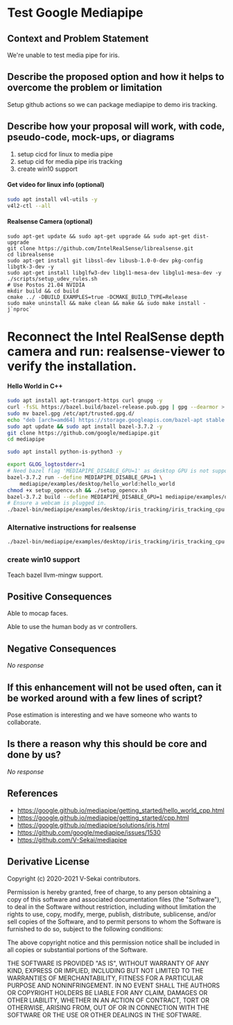 # Test Google Mediapipe

## Context and Problem Statement

We're unable to test media pipe for iris.

## Describe the proposed option and how it helps to overcome the problem or limitation

Setup github actions so we can package mediapipe to demo iris tracking.

## Describe how your proposal will work, with code, pseudo-code, mock-ups, or diagrams

1. setup cicd for linux to media pipe
2. setup cid for media pipe iris tracking
3. create win10 support

#### Get video for linux info (optional)

```bash
sudo apt install v4l-utils -y
v4l2-ctl --all
```

#### Realsense Camera (optional)
```
sudo apt-get update && sudo apt-get upgrade && sudo apt-get dist-upgrade
git clone https://github.com/IntelRealSense/librealsense.git
cd librealsense 
sudo apt-get install git libssl-dev libusb-1.0-0-dev pkg-config libgtk-3-dev -y
sudo apt-get install libglfw3-dev libgl1-mesa-dev libglu1-mesa-dev -y
./scripts/setup_udev_rules.sh
# Use Postos 21.04 NVIDIA
mkdir build && cd build
cmake ../ -DBUILD_EXAMPLES=true -DCMAKE_BUILD_TYPE=Release
sudo make uninstall && make clean && make && sudo make install -j`nproc`
```
# Reconnect the Intel RealSense depth camera and run: realsense-viewer to verify the installation.

#### Hello World in C++ 

```bash
sudo apt install apt-transport-https curl gnupg -y
curl -fsSL https://bazel.build/bazel-release.pub.gpg | gpg --dearmor > bazel.gpg
sudo mv bazel.gpg /etc/apt/trusted.gpg.d/
echo "deb [arch=amd64] https://storage.googleapis.com/bazel-apt stable jdk1.8" | sudo tee /etc/apt/sources.list.d/bazel.list
sudo apt update && sudo apt install bazel-3.7.2 -y
git clone https://github.com/google/mediapipe.git
cd mediapipe

sudo apt install python-is-python3 -y

export GLOG_logtostderr=1
# Need bazel flag 'MEDIAPIPE_DISABLE_GPU=1' as desktop GPU is not supported currently.
bazel-3.7.2 run --define MEDIAPIPE_DISABLE_GPU=1 \
    mediapipe/examples/desktop/hello_world:hello_world
chmod +x setup_opencv.sh && ./setup_opencv.sh
bazel-3.7.2 build --define MEDIAPIPE_DISABLE_GPU=1 mediapipe/examples/desktop/iris_tracking:iris_tracking_cpu
# Ensure a webcam is plugged in.
./bazel-bin/mediapipe/examples/desktop/iris_tracking/iris_tracking_cpu --calculator_graph_config_file=./mediapipe/graphs/iris_tracking/iris_tracking_cpu.pbtxt
```
### Alternative instructions for realsense

```bash
./bazel-bin/mediapipe/examples/desktop/iris_tracking/iris_tracking_cpu --calculator_graph_config_file=./mediapipe/graphs/iris_tracking/iris_tracking_cpu.pbtxt --input_video_path=/dev/video6
```

### create win10 support

Teach bazel llvm-mingw support.

## Positive Consequences <!-- optional -->

Able to mocap faces.

Able to use the human body as vr controllers.

## Negative Consequences <!-- optional -->

_No response_

## If this enhancement will not be used often, can it be worked around with a few lines of script?

Pose estimation is interesting and we have someone who wants to collaborate.

## Is there a reason why this should be core and done by us?

_No response_

## References <!-- optional -->

* https://google.github.io/mediapipe/getting_started/hello_world_cpp.html
* https://google.github.io/mediapipe/getting_started/cpp.html
* https://google.github.io/mediapipe/solutions/iris.html
* https://github.com/google/mediapipe/issues/1530 
* https://github.com/V-Sekai/mediapipe

## Derivative License

Copyright (c) 2020-2021 V-Sekai contributors.

Permission is hereby granted, free of charge, to any person obtaining a copy
of this software and associated documentation files (the "Software"), to deal
in the Software without restriction, including without limitation the rights
to use, copy, modify, merge, publish, distribute, sublicense, and/or sell
copies of the Software, and to permit persons to whom the Software is
furnished to do so, subject to the following conditions:

The above copyright notice and this permission notice shall be included in all
copies or substantial portions of the Software.

THE SOFTWARE IS PROVIDED "AS IS", WITHOUT WARRANTY OF ANY KIND, EXPRESS OR
IMPLIED, INCLUDING BUT NOT LIMITED TO THE WARRANTIES OF MERCHANTABILITY,
FITNESS FOR A PARTICULAR PURPOSE AND NONINFRINGEMENT. IN NO EVENT SHALL THE
AUTHORS OR COPYRIGHT HOLDERS BE LIABLE FOR ANY CLAIM, DAMAGES OR OTHER
LIABILITY, WHETHER IN AN ACTION OF CONTRACT, TORT OR OTHERWISE, ARISING FROM,
OUT OF OR IN CONNECTION WITH THE SOFTWARE OR THE USE OR OTHER DEALINGS IN THE
SOFTWARE.
